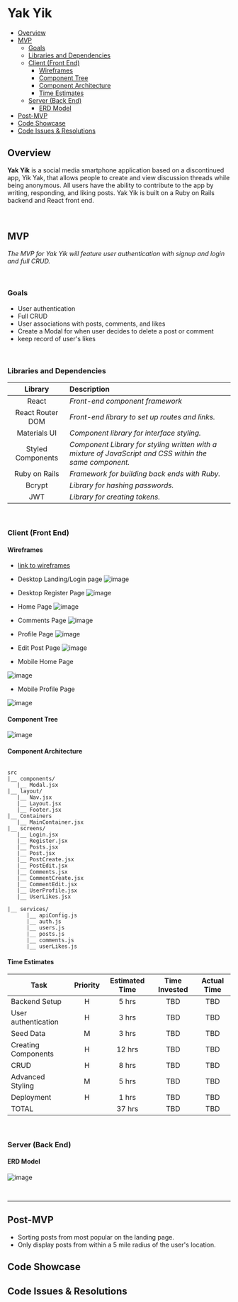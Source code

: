# Yak Yik
- [Overview](#overview)
- [MVP](#mvp)
  - [Goals](#goals)
  - [Libraries and Dependencies](#libraries-and-dependencies)
  - [Client (Front End)](#client-front-end)
    - [Wireframes](#wireframes)
    - [Component Tree](#component-tree)
    - [Component Architecture](#component-architecture)
    - [Time Estimates](#time-estimates)
  - [Server (Back End)](#server-back-end)
    - [ERD Model](#erd-model)
- [Post-MVP](#post-mvp)
- [Code Showcase](#code-showcase)
- [Code Issues & Resolutions](#code-issues--resolutions)


## Overview

**Yak Yik** is a social media smartphone application based on a discontinued app, Yik Yak, that allows people to create and view discussion threads while being anonymous. All users have the ability to contribute to the app by writing, responding, and liking posts. Yak Yik is built on a Ruby on Rails backend and React front end.

<br>

## MVP
_The MVP for Yak Yik will feature user authentication with signup and login and full CRUD._

<br>

### Goals

- User authentication
- Full CRUD
- User associations with posts, comments, and likes
- Create a Modal for when user decides to delete a post or comment
- keep record of user's likes 

<br>

### Libraries and Dependencies

|     Library      | Description                                |
| :--------------: | :----------------------------------------- |
|      React       | _Front-end component framework_ |
| React Router DOM | _Front-end library to set up routes and links._ |
|   Materials UI   | _Component library for interface styling._ |
| Styled Components| _Component Library for styling written with a mixture of JavaScript and CSS within the same component._ |
|  Ruby on Rails   | _Framework for building back ends with Ruby._ |
|     Bcrypt       | _Library for hashing passwords._ |
|       JWT        | _Library for creating tokens._ |



<br>

### Client (Front End)

#### Wireframes

  - [link to wireframes](https://xd.adobe.com/view/672f5c8e-fad4-41f7-a06b-0bf421d716b8-327c/)


- Desktop Landing/Login page
![image](https://user-images.githubusercontent.com/78034272/113164800-703ad280-920f-11eb-8be2-40c30ec0d362.png)

- Desktop Register Page
![image](https://user-images.githubusercontent.com/78034272/113165045-a8daac00-920f-11eb-9cb9-7808eda11d77.png)

- Home Page
![image](https://user-images.githubusercontent.com/78034272/113173981-efcc9f80-9217-11eb-890b-6aec42efdae6.png)

- Comments Page
![image](https://user-images.githubusercontent.com/78034272/113176383-68346000-921a-11eb-9ea7-57c8e29d9810.png)

- Profile Page
![image](https://user-images.githubusercontent.com/78034272/113174518-75504f80-9218-11eb-99a1-a78ef0e0c135.png)

- Edit Post Page
![image](https://user-images.githubusercontent.com/78034272/113174152-168ad600-9218-11eb-92d8-3a3f44a565ef.png)


- Mobile Home Page


![image](https://user-images.githubusercontent.com/78034272/113174909-dc6e0400-9218-11eb-87de-06a7a034db46.png)

- Mobile Profile Page


![image](https://user-images.githubusercontent.com/78034272/113174786-bba5ae80-9218-11eb-81cd-9fd328779ae1.png)



#### Component Tree

![image](https://user-images.githubusercontent.com/78034272/113180711-0c200a80-921f-11eb-94d8-1765576593fb.png)



#### Component Architecture

``` structure

src
|__ components/
   |__ Modal.jsx
|__ layout/
   |__ Nav.jsx
   |__ Layout.jsx
   |__ Footer.jsx
|__ Containers 
   |__ MainContainer.jsx
|__ screens/
   |__ Login.jsx
   |__ Register.jsx
   |__ Posts.jsx
   |__ Post.jsx
   |__ PostCreate.jsx
   |__ PostEdit.jsx
   |__ Comments.jsx
   |__ CommentCreate.jsx
   |__ CommentEdit.jsx
   |__ UserProfile.jsx
   |__ UserLikes.jsx
                   
|__ services/
      |__ apiConfig.js
      |__ auth.js
      |__ users.js
      |__ posts.js
      |__ comments.js
      |__ userLikes.js

```

#### Time Estimates


| Task                | Priority | Estimated Time | Time Invested | Actual Time |
| ------------------- | :------: | :------------: | :-----------: | :---------: |
|   Backend Setup     |    H     |     5 hrs      |      TBD      |     TBD     |
| User authentication |    H     |     3 hrs      |      TBD      |     TBD     |
|     Seed Data       |    M     |     3 hrs      |      TBD      |     TBD     |
| Creating Components |    H     |     12 hrs     |      TBD      |     TBD     |
|        CRUD         |    H     |     8 hrs      |      TBD      |     TBD     |
|   Advanced Styling  |    M     |     5 hrs      |      TBD      |     TBD     |
|     Deployment      |    H     |     1 hrs      |      TBD      |     TBD     |
| TOTAL               |          |     37 hrs     |      TBD      |     TBD     |


<br>

### Server (Back End)

#### ERD Model

![image](https://user-images.githubusercontent.com/78034272/113075731-85761980-919b-11eb-8384-bca846c5444c.png)


<br>

***

## Post-MVP
- Sorting posts from most popular on the landing page.
- Only display posts from within a 5 mile radius of the user's location.


## Code Showcase


## Code Issues & Resolutions

